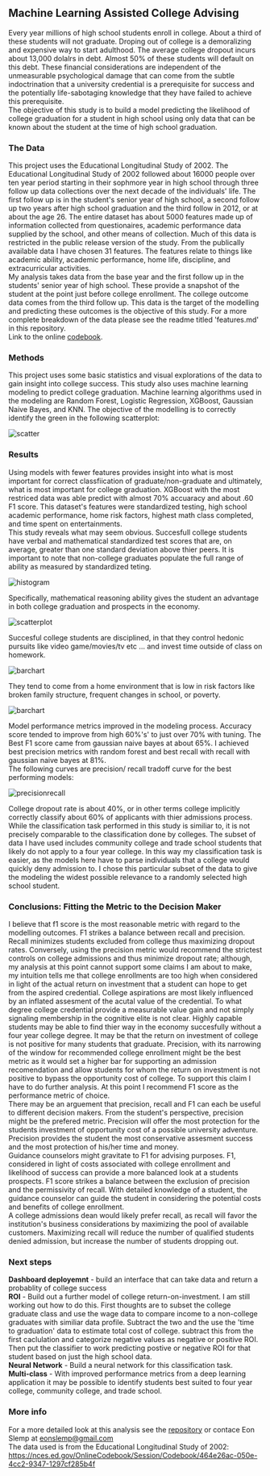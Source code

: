 ## Machine Learning Assisted College Advising
Every year millions of high school students enroll in college.  About a third of these students will not graduate.  Droping out of college is a demoralizing and expensive way to start adulthood.  The average college dropout incurs about 13,000 dolalrs in debt.  Almost 50% of these students will default on this debt.  These financial considerations are independent of the unmeasurable psychological damage that can come from the subtle indoctrination that a university credential is a prerequisite for success and the potentially life-sabotaging knowledge that they have failed to achieve this prerequisite.  
The objective of this study is to build a model predicting the likelihood of college graduation for a student in high school using only data that can be known about the student at the time of high school graduation.

###  The Data
 This project uses the Educational Longitudinal Study of 2002.  The Educational Longitudinal Study of 2002 followed about 16000 people over ten year period starting in their sophmore year in high school through three follow up data collections over the next decade of the individuals' life.  The first follow up is in the student's senior year of high school, a second follow up two years after high school graduation and the third follow in 2012, or at about the age 26.   The entire dataset has about 5000 features made up of information collected from questionaires, academic performance data supplied by the school, and other means of collection.  Much of this data is restricted in the public release version of the study.  From the publically available data I have chosen 31 features.  The features relate to things like academic ability, academic performance, home life, discipline, and extracurricular activities. <br>
 My analysis takes data from the base year and the first follow up in the students' senior year of high school.  These provide a snapshot of the student at the point just before college enrollment. The college outcome data comes from the third follow up.  This data is the target of the modelling and predicting these outcomes is the objective of this study. For a more complete breakdown of the data please see the readme titled 'features.md' in this repository. <br>
Link to the online [codebook](https://nces.ed.gov/OnlineCodebook/Session/Codebook/464e26ac-050e-4cc2-9347-1297cf285b4f).<br>
### Methods
 This project uses some basic statistics and visual explorations of the data to gain insight into college success. This study also uses machine learning modeling to predict college graduation.  Machine learning algorithms used in the modeling are Random Forest, Logistic Regression, XGBoost, Gaussian Naive Bayes, and KNN.  The objective of the modelling is to correctly identify the green in the following scatterplot:<br>
 
![scatter](images/m_r_conf.png)

### Results
 Using models with fewer features provides insight into what is most important for correct classfiication of graduate/non-graduate and ultimately, what is most important for college graduation.  XGBoost with the most restriced data was able predict with almost 70% accuaracy and about .60 F1 score.  This dataset's features were standardized testing, high school academic performance, home risk factors, highest math class completed, and time spent on entertainments.<br>  This study reveals what may seem obvious. Succesfull college students have verbal and mathematical standardized test scores that are, on average, greater than one standard deviation above thier peers.  It is important to note that non-college graduates populate the full range of ability as measured by standardized teting.
 
![histogram](images/testinghist3.png) 

Specifically, mathematical reasoning ability gives the student an advantage in both college graduation and prospects in the economy. 

![scatterplot](images/math_bar.png) 

Succesful college students are disciplined, in that they control hedonic pursuits like video game/movies/tv etc ... and invest time outside of class on homework.  

![barchart](images/hedonics_bar.png)

They tend to come from a home environment that is low in risk factors like broken family structure, frequent changes in school, or poverty.  

![barchart](images/risk_bar.png)

Model performance metrics improved in the modeling process.  Accuracy score tended to improve from high 60%'s' to just over 70% with tuning.  The Best F1 score came from gaussian naive bayes at about 65%.  I achieved best precision metrics with random forest and best recall with recall with gaussian naive bayes at 81%.  
The following curves are precision/ recall tradoff curve for the best performing models:

![precisionrecall](images/p_r_int.png)

College dropout rate is about 40%, or in other terms college implicitly correctly classify about 60% of applicants with thier admissions process.  While the classification task performed in this study is similiar to, it is not precisely comparable to the classification done by colleges.  The subset of data I have used includes community college and trade school students that likely do not apply to a four year college.  In this way my classification task is easier, as the models here have to parse individuals that a college would quickly deny admission to.  I chose this particular subset of the data to give the modeling the widest possible relevance to a randomly selected high school student.  
### Conclusions:  Fitting the Metric to the Decision Maker
 I believe that f1 score is the most reasonable metric with regard to the modelling outcomes. F1 strikes a balance between recall and precision.  Recall minimizes students excluded from college thus maximizing dropout rates.  Conversely, using the precision metric would recommend the strictest controls on college admissions and thus minimize dropout rate; although, my analysis at this point cannot support some claims I am about to make, my intuition tells me that college enrollments are too high when considered in light of the actual return on investment that a student can hope to get from the aspired credential.  College aspirations are most likely influenced by an inflated assesment of the acutal value of the credential.  To what degree college credential provide a measurable value gain and not simply signaling membership in the cognitive elite is not clear.  Highly capable students may be able to find thier way in the economy succesfully without a four year college degree.  It may be that the return on investment of college is not positive for many students that graduate. Precision, with its narrowing of the window for recommended college enrollment might be the best metric as it would set a higher bar for supporting an admission recomendation and allow students for whom the return on investment is not positive to bypass the opportunity cost of college.  To support this claim I have to do further analysis.  At this point I recommend F1 score as the performance metric of choice.<br>
There may be an arguement that precision, recall and F1 can each be useful to different decision makers.  From the student's perspective, precision might be the prefered metric.  Precision will offer the most protection for the students investment of opportunity cost of a possible university adventure.  Precision provides the student the most conservative assesment success and the most protection of his/her time and money.  
Guidance counselors might gravitate to F1 for advising purposes.  F1, considered in light of costs associated with college enrollment and likelihood of success can provide a more balanced look at a students prospects. F1 score strikes a balance between the exclusion of precision and the permissivity of recall. With detailed knowledge of a student, the guidance counselor can guide the student in considering the potential costs and benefits of college enrollment.  
A college admissions dean would likely prefer recall, as recall will favor the institution's business considerations by maximizing the pool of available customers. Maximizing recall will reduce the number of qualified students denied admission, but increase the number of students dropping out.  <br>


### Next steps
**Dashboard deployemnt** - build an interface that can take data and return a probablity of college success <br>
**ROI** - Build out a further model of college return-on-investment. I am still working out how to do this. First thoughts are to subset the college graduate class and use the wage data to compare income to a non-college graduates with similiar data profile. Subtract the two and the use the 'time to graduation' data to estimate total cost of college. subtract this from the first caclulation and categorize negative values as negative or positive ROI. Then put the classifier to work predicting postive or negative ROI for that student based on just the high school data.<br>
**Neural Network** - Build a neural network for this classification task.<br>
**Multi-class** - With improved performance metrics from a deep learning application it may be possible to identify students best suited to four year college, community college, and trade school.

### More info
For a more detailed look at this analysis see the [repository](https://github.com/eonslemp/ML_assisted-college_advising) or contace Eon Slemp at eonslemp@gmail.com<br>
The data used is from the Educational Longitudinal Study of 2002:  https://nces.ed.gov/OnlineCodebook/Session/Codebook/464e26ac-050e-4cc2-9347-1297cf285b4f